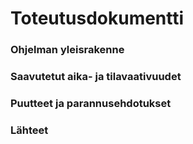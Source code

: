 # Toteutusdokumentti

### Ohjelman yleisrakenne
### Saavutetut aika- ja tilavaativuudet
### Puutteet ja parannusehdotukset
### Lähteet